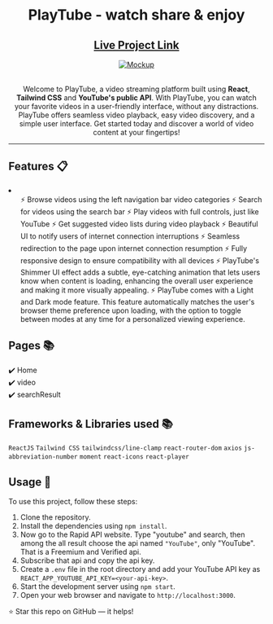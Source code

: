 <div align="center">

<h1><strong>PlayTube</strong> - watch share & enjoy</h1>

<h2>
  <a href="https://playtube-eight.vercel.app/">Live Project Link</a>
</h2>

<div align="center">
  <a href="https://playtube-eight.vercel.app/">
    <img alt="Mockup" src="https://user-images.githubusercontent.com/108585532/234017327-dfcc7374-71a3-4b5b-ae9c-299012e76792.png" />
  </a>
</div>

<br/>

<P>Welcome to PlayTube, a video streaming platform built using <strong>React</strong>, <strong>Tailwind CSS</strong> and <strong>YouTube's public API</strong>. With PlayTube, you can watch your favorite videos in a user-friendly interface, without any distractions. PlayTube offers seamless video playback, easy video discovery, and a simple user interface. Get started today and discover a world of video content at your fingertips!</p>

</div>

---

## Features 📋
<li>
  <ol>
       ⚡️ Browse videos using the left navigation bar video categories
       ⚡️ Search for videos using the search bar
       ⚡️ Play videos with full controls, just like YouTube
       ⚡️ Get suggested video lists during video playback
       ⚡️ Beautiful UI to notify users of internet connection interruptions
       ⚡️ Seamless redirection to the page upon internet connection resumption
       ⚡️ Fully responsive design to ensure compatibility with all devices
       ⚡️ PlayTube's Shimmer UI effect adds a subtle, eye-catching animation that lets users know when content is loading, enhancing the overall user experience and making it more visually appealing.
       ⚡️ PlayTube comes with a Light and Dark mode feature. This feature automatically matches the user's browser theme preference upon loading, with the option to toggle between modes at any time for a personalized viewing experience.
  </ol>
</li>


## Pages 📚

✔️ Home\
✔️ video\
✔️ searchResult

## Frameworks & Libraries used 📚

`ReactJS` `Tailwind CSS` `tailwindcss/line-clamp` `react-router-dom` `axios` `js-abbreviation-number` `moment` `react-icons` `react-player`

## Usage 🍕

To use this project, follow these steps:

1. Clone the repository.
2. Install the dependencies using `npm install`.
3. Now go to the Rapid API website. Type "youtube" and search, then among the all result choose the api named `"YouTube"`, only "YouTube". That is a Freemium and Verified api.
4. Subscribe that api and copy the api key.
5. Create a `.env` file in the root directory and add your YouTube API key as `REACT_APP_YOUTUBE_API_KEY=<your-api-key>`.
6. Start the development server using `npm start`.
7. Open your web browser and navigate to `http://localhost:3000`.

⭐ Star this repo on GitHub — it helps!
#
